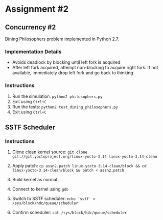 # Assignment #2

## Concurrency #2

Dining Philosophers problem implemented in Python 2.7.

### Implementation Details

- Avoids deadlock by blocking until left fork is acquired
- After left fork acquired, attempt non-blocking to acquire right fork. If not available, immediately drop left fork and go back to thinking

### Instructions

1. Run the simulation: `python2 philosophers.py`
3. Exit using `Ctrl+C`
2. Run the tests: `python2 test_dining_philosophers.py`
4. Exit using `Ctrl+C`

## SSTF Scheduler

### Instructions

1. Clone clean kernel source: `git clone git://git.yoctoproject.org/linux-yocto-3.14 linux-yocto-3.14-clean`

2. Apply patch: `cp assn2.patch linux-yocto-3.14-clean/block && cd linux-yocto-3.14-clean/block && patch < assn2.patch`
3. Build kernel as normal
4. Connect to kernel using `gdb`
5. Switch to SSTF scheduler: `echo 'sstf' > /sys/block/hdc/queue/scheduler`
6. Confirm scheduler: `cat /sys/block/hdc/queue/scheduler`